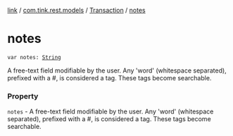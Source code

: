 [link](../../index.md) / [com.tink.rest.models](../index.md) / [Transaction](index.md) / [notes](./notes.md)

# notes

`var notes: `[`String`](https://kotlinlang.org/api/latest/jvm/stdlib/kotlin/-string/index.html)

A free-text field modifiable by the user. Any &#39;word&#39; (whitespace separated), prefixed with a #, is considered a tag. These tags become searchable.

### Property

`notes` - A free-text field modifiable by the user. Any &#39;word&#39; (whitespace separated), prefixed with a #, is considered a tag. These tags become searchable.